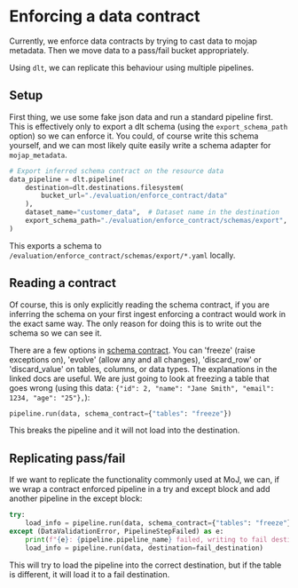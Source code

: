 # Enforcing a data contract

Currently, we enforce data contracts by trying to cast data to mojap metadata. Then we move data to a pass/fail bucket appropriately. 

Using `dlt`, we can replicate this behaviour using multiple pipelines.

## Setup

First thing, we use some fake json data and run a standard pipeline first. This is effectively only to export a dlt schema (using the `export_schema_path` option) so we can enforce it. You could, of course write this schema yourself, and we can most likely quite easily write a schema adapter for `mojap_metadata`.

```python
# Export inferred schema contract on the resource data
data_pipeline = dlt.pipeline(
    destination=dlt.destinations.filesystem(
        bucket_url="./evaluation/enforce_contract/data"
    ),
    dataset_name="customer_data",  # Dataset name in the destination
    export_schema_path="./evaluation/enforce_contract/schemas/export",
)
```

This exports a schema to `/evaluation/enforce_contract/schemas/export/*.yaml` locally.

## Reading a contract

Of course, this is only explicitly reading the schema contract, if you are inferring the schema on your first ingest enforcing a contract would work in the exact same way. The only reason for doing this is to write out the schema so we can see it.

There are a few options in [schema contract](https://dlthub.com/docs/general-usage/schema-contracts). You can 'freeze' (raise exceptions on), 'evolve' (allow any and all changes), 'discard_row' or 'discard_value' on tables, columns, or data types. The explanations in the linked docs are useful. We are just going to look at freezing a table that goes wrong (using this data: `{"id": 2, "name": "Jane Smith", "email": 1234, "age": "25"},`):

```python
pipeline.run(data, schema_contract={"tables": "freeze"})
```

This breaks the pipeline and it will not load into the destination.

## Replicating pass/fail

If we want to replicate the functionality commonly used at MoJ, we can, if we wrap a contract enforced pipeline in a try and except block and add another pipeline in the except block:
```python
try:
    load_info = pipeline.run(data, schema_contract={"tables": "freeze"})
except (DataValidationError, PipelineStepFailed) as e:
    print(f"{e}: {pipeline.pipeline_name} failed, writing to fail destination.")
    load_info = pipeline.run(data, destination=fail_destination)
```

This will try to load the pipeline into the correct destination, but if the table is different, it will load it to a fail destination.
